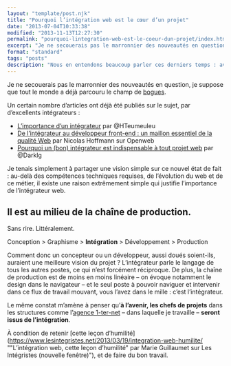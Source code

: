 ```yaml
---
layout: "template/post.njk"
title: "Pourquoi l’intégration web est le cœur d’un projet"
date: "2013-07-04T10:33:38"
modified: "2013-11-13T12:27:30"
permalink: "pourquoi-lintegration-web-est-le-coeur-dun-projet/index.html"
excerpt: "Je ne secouerais pas le marronnier des nouveautés en question, je suppose que tout le monde a déjà parcouru le champ de bogues. Un certain nombre d’articles ont déjà été publiés sur le sujet, par d’excellents intégrateurs : L’importance d’un intégrateur&nbsp;par @HTeumeuleu De l’intégrateur au développeur front-end&nbsp;: un maillon essentiel de la qualité Web&nbsp;par Nicolas […]"
format: "standard"
tags: "posts"
description: "Nous en entendons beaucoup parler ces derniers temps : avec l'arrivée de nouvelles technologies et de nouvelles pratiques, les choix relatifs à l'intégration ont de plus en plus d'impact sur le bon déroulement d'un projet web - ainsi que sur son budget."
---
```

Je ne secouerais pas le marronnier des nouveautés en question, je suppose que tout le monde a déjà parcouru le champ de [bogues](https://www.linternaute.com/dictionnaire/fr/definition/bogue/ "Définition de bogue (nouvelle fenêtre)").

Un certain nombre d’articles ont déjà été publiés sur le sujet, par d’excellents intégrateurs :

* [L’importance d’un intégrateur](https://www.hteumeuleu.fr/l-importance-d-un-integrateur/ "L’importance d’un intégrateur (nouvelle fenêtre)")&nbsp;par @HTeumeuleu
* [De l’intégrateur au développeur front-end&nbsp;: un maillon essentiel de la qualité Web](https://openweb.eu.org/articles/integrateur-au-developpeur-front-end-un-maillon-essentiel-qualite-web "De l’intégrateur au développeur front-end&nbsp;: un maillon essentiel de la qualité Web (nouvelle fenêtre)")&nbsp;par Nicolas Hoffmann&nbsp;sur Openweb
* [Pourquoi un (bon) intégrateur est indispensable à tout projet web](https://darklg.me/2013/06/pourquoi-un-bon-integrateur-est-indispensable-a-tout-projet-web/ "Pourquoi un (bon) intégrateur est indispensable à tout projet web (nouvelle fenêtre)")&nbsp;par @Darklg

Je tenais simplement à partager une vision simple sur ce nouvel état de fait : au-delà des compétences techniques requises, de l’évolution du web et de ce métier, il existe une raison extrêmement simple qui justifie l’importance de l’intégrateur web.

## Il est au milieu de la chaîne de production.

Sans rire. Littéralement.

Conception > Graphisme > **Intégration** > Développement > Production

Comment donc un concepteur ou un développeur, aussi doués soient-ils, auraient une meilleure vision du projet ? L’intégrateur parle le langage de tous les autres postes, ce qui n’est forcément réciproque. De plus, la chaîne de production est de moins en moins linéaire – on évoque notamment le design dans le navigateur – et le seul poste à pouvoir naviguer et intervenir dans ce flux de travail mouvant, vous l’avez dans le mille : c’est l’intégrateur.

Le même constat m’amène à penser qu’**à l’avenir, les chefs de projets** dans les structures comme l’[agence 1-ter-net](https://www.1-ter-net.com "Création de site internet à Nantes (nouvelle fenêtre)") – dans laquelle je travaille – **seront issus de l’intégration**.

À condition de retenir [cette leçon d’humilité](https://www.lesintegristes.net/2013/03/19/integration-web-humilite/ ""L’intégration web, cette leçon d’humilité" par Marie Guillaumet sur Les Intégristes (nouvelle fenêtre)"), et de faire du bon travail.